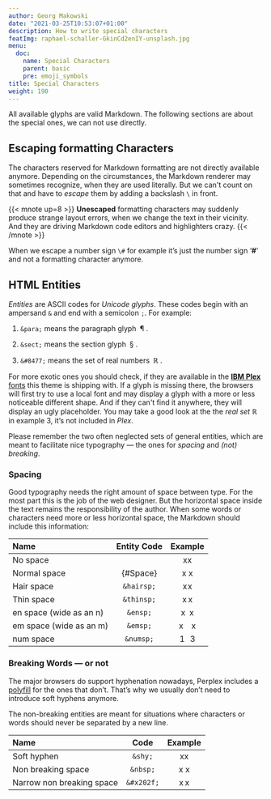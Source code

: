 ```yaml
---
author: Georg Makowski
date: "2021-03-25T10:53:07+01:00"
description: How to write special characters
featImg: raphael-schaller-GkinCd2enIY-unsplash.jpg
menu:
  doc:
    name: Special Characters
    parent: basic
    pre: emoji_symbols
title: Special Characters
weight: 190
---
```


All available glyphs are valid Markdown. The following sections are about the special ones, we can not use directly.

## Escaping formatting Characters

The characters reserved for Markdown formatting are not directly available anymore. Depending on the circumstances, the Markdown renderer may sometimes recognize, when they are used literally. But we can't count on that and have to _escape_ them by adding a backslash `\` in front.

{{< mnote up=8 >}}
**Unescaped** formatting characters may suddenly produce strange layout errors, when we change the text in their vicinity. And they are driving Markdown code editors and highlighters crazy.
{{< /mnote >}}

When we escape a number sign `\#` for example it’s just the number sign ‘**\#**’ and not a formatting character anymore.

## HTML Entities

_Entities_ are ASCII codes for _Unicode glyphs_. These codes begin with an ampersand `&` and end with a semicolon `;`. For example:

1. `&para;` means the paragraph glyph&ensp;&para;&nbsp;.

2. `&sect;` means the section glyph&ensp;&sect;&nbsp;.

3. `&#8477;` means the set of real numbers&ensp;&#8477;&nbsp;.

 For more exotic ones you should check, if they are available in the [**IBM Plex** fonts][plexspec] this theme is shipping with. If a glyph is missing there, the browsers will first try to use a local font and may display a glyph with a more or less noticeable different shape. And if they can't find it anywhere, they will display an ugly placeholder. You may take a good look at the the _real set_ &#8477; in example 3, it’s not included in _Plex_.  

Please remember the two often neglected sets of general entities, which are meant to facilitate nice typography — the ones for _spacing_ and _(not) breaking_.

### Spacing

Good typography needs the right amount of space between type. For the most part this is the job of the web designer. But the horizontal space inside the text remains the responsibility of the author. When some words or characters need more or less horizontal space, the Markdown should include this information:

| Name                    | Entity Code |  Example   |
|:------------------------|:-----------:|:----------:|
| No space                |             |     xx     |
| Normal space            |  {#Space}   |    x x     |
| Hair space              | `&hairsp;`  | x&hairsp;x |
| Thin space              | `&thinsp;`  | x&thinsp;x |
| en space (wide as an n) |  `&ensp;`   |  x&ensp;x  |
| em space (wide as an m) |  `&emsp;`   |  x&emsp;x  |
| num space               |  `&numsp;`  | 1&numsp;3  |

### Breaking Words — or not

The major browsers do support hyphenation nowadays, Perplex includes a [polyfill][hy] for the ones that don’t. That’s why we usually don’t need to introduce soft hyphens anymore.

The non-breaking entities are meant for situations where characters or words should never be separated by a new line.

| Name                      |    Code    |  Example   |
|:--------------------------|:----------:|:----------:|
| Soft hyphen               |   `&shy;`  |  x&shy;x   |
| Non breaking space        |  `&nbsp;`  |  x&nbsp;x  |
| Narrow non breaking space | `&#x202f;` | x&#x202f;x |

[plexspec]: https://ibm.com/plex/specs

[hy]: https://github.com/mnater/Hyphenopoly
